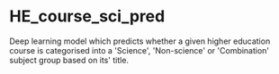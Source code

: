 # HE_course_sci_pred
Deep learning model which predicts whether a given higher education course is categorised into a 'Science', 'Non-science' or 'Combination' subject group based on its' title.

